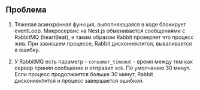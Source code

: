 ## Проблема

1. Тяжелая асинхронная функция, выполняющаяся в коде блокирует eventLoop. Микросервис на Nest.js обменивается сообщениями с RabbitMQ (heartBeat), и таким образом Rabbit проверяет что процесс жив. При зависшем процессе, Rabbit дисконнектится, вываливается в ошибку.

2. У RabbitMQ есть параметр - `consumer_timeout` - время между тем как сервер принял сообщение и отправил `ack`. По умолчанию 30 минут. Если процесс продолжается больше 30 минут, Rabbit дисконнектится и процесс завершается ошибкой.
